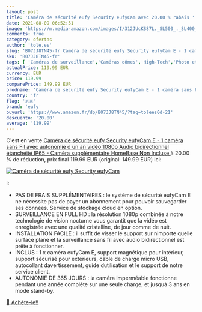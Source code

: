 ```yaml
---
layout: post
title: 'Caméra de sécurité eufy Security eufyCam avec 20.00 % rabais '
date: 2021-08-09 06:52:51
image: 'https://m.media-amazon.com/images/I/312JUcKS87L._SL500_._SL400_.jpg'
comments: true
category: ofertas
author: 'tole.es'
slug: 'B07JJ8TN45-fr Caméra de sécurité eufy Security eufyCam E - 1 caméra sans...'
sku: 'B07JJ8TN45-fr'
tags: [ 'Caméras de surveillance','Caméras dômes','High-Tech','Photo et caméscopes','eufy', ]
actualPrice: 119.99 EUR
currency: EUR
price: 119.99
comparePrice: 149.99 EUR
prodname: 'Caméra de sécurité eufy Security eufyCam E - 1 caméra sans Fil avec autonomie d un an  vidéo 1080p  Audio bidirectionnel  étanchéité IP65 - Caméra supplémentaire  HomeBase Non Incluse '
country: 'fr'
flag: '🇫🇷'
brand: 'eufy'
buyurl: 'https://www.amazon.fr/dp/B07JJ8TN45/?tag=tolees0d-21'
descuento: '20.00'
average: '119.99'
---
```


C'est en vente [Caméra de sécurité eufy Security eufyCam E - 1 caméra sans Fil avec autonomie d un an  vidéo 1080p  Audio bidirectionnel  étanchéité IP65 - Caméra supplémentaire  HomeBase Non Incluse ](https://www.amazon.fr/dp/B07JJ8TN45/?tag=tolees0d-21)  à  20.00 % de réduction, prix final  119.99 EUR (original: 149.99 EUR) ici:

[![Caméra de sécurité eufy Security eufyCam](https://m.media-amazon.com/images/I/312JUcKS87L._SL500_._SL400_.jpg)](https://www.amazon.fr/dp/B07JJ8TN45/?tag=tolees0d-21)

ℹ️:

- PAS DE FRAIS SUPPLÉMENTAIRES : le système de sécurité eufyCam E ne nécessite pas de payer un abonnement pour pouvoir sauvegarder ses données. Service de stockage cloud en option.
- SURVEILLANCE EN FULL HD : la résolution 1080p combinée à notre technologie de vision nocturne vous garantit que la vidéo est enregistrée avec une qualité cristalline, de jour comme de nuit.
- INSTALLATION FACILE : il suffit de visser le support sur nimporte quelle surface plane et la surveillance sans fil avec audio bidirectionnel est prête à fonctionner.
- INCLUS : 1 x caméra eufyCam E, support magnétique pour intérieur, support sécurisé pour extérieurs, câble de charge micro USB, autocollant davertissement, guide dutilisation et le support de notre service client.
- AUTONOMIE DE 365 JOURS : la caméra imperméable fonctionne pendant une année complète sur une seule charge, et jusquà 3 ans en mode stand-by.

[🛒 Achète-le!!](https://www.amazon.fr/dp/B07JJ8TN45/?tag=tolees0d-21)

